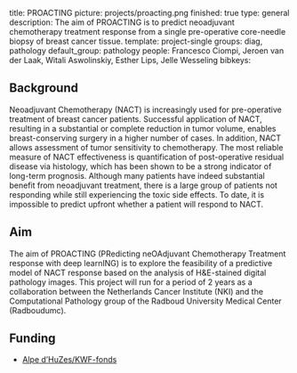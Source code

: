 title: PROACTING
picture: projects/proacting.png
finished: true
type: general
description: The aim of PROACTING is to predict neoadjuvant chemotherapy treatment response from a single pre-operative core-needle biopsy of breast cancer tissue.
template: project-single
groups: diag, pathology
default_group: pathology
people: Francesco Ciompi, Jeroen van der Laak, Witali Aswolinskiy, Esther Lips, Jelle Wesseling
bibkeys:


## Background
Neoadjuvant Chemotherapy (NACT) is increasingly used for pre-operative treatment of breast cancer patients. Successful application of NACT, resulting in a substantial or complete reduction in tumor volume, enables breast-conserving surgery in a higher number of cases. In addition, NACT allows assessment of tumor sensitivity to chemotherapy. The most reliable measure of NACT effectiveness is quantification of post-operative residual disease via histology, which has been shown to be a strong indicator of long-term prognosis. Although many patients have indeed substantial benefit from neoadjuvant treatment, there is a large group of patients not responding while still experiencing the toxic side effects. To date, it is impossible to predict upfront whether a patient will respond to NACT.

## Aim
The aim of PROACTING (PRedicting neOAdjuvant Chemotherapy Treatment response with deep learnING) is to explore the feasibility of a predictive model of NACT response based on the analysis of H&E-stained digital pathology images. This project will run for a period of 2 years as a collaboration between the Netherlands Cancer Institute (NKI) and the Computational Pathology group of the Radboud University Medical Center (Radboudumc).


## Funding
- [Alpe d’HuZes/KWF-fonds](https://www.kwf.nl/help-jij-ons/fietsen/alpe-dhuzes/unieke-kansen)
